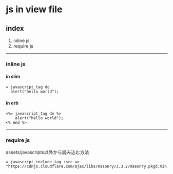 # js in view file

## index

1. inline js
1. require js

----------------------

### inline js

#### in slim

```slim
= javascript_tag do
  alert("hello world");
```

#### in erb

```erb
<%= javascript_tag do %>
	alert("hello world");	
<% end %>
```

----------------------

### require js

assets/javascripts以外から読み込む方法

```slim
= javascript_include_tag :src => "https://cdnjs.cloudflare.com/ajax/libs/masonry/3.3.2/masonry.pkgd.min.js"
```
